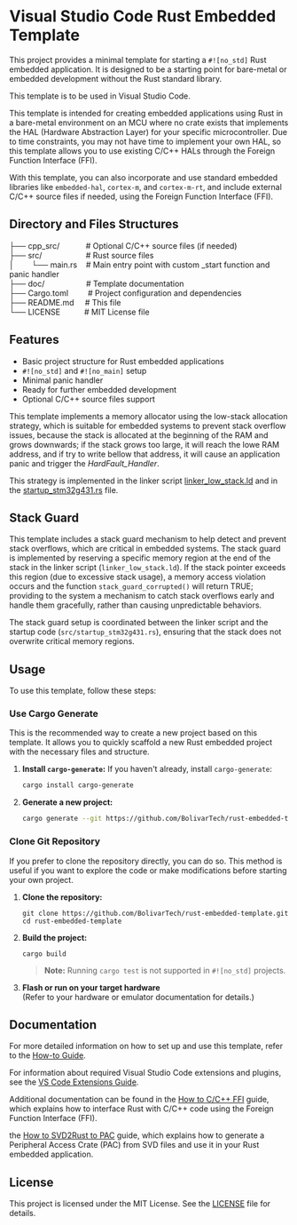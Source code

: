 # Visual Studio Code Rust Embedded Template

This project provides a minimal template for starting a `#![no_std]` Rust embedded application. It is designed to be a 
starting point for bare-metal or embedded development without the Rust standard library.

This template is to be used in Visual Studio Code.

This template is intended for creating embedded applications using Rust in a bare-metal environment on an MCU where no 
crate exists that implements the HAL (Hardware Abstraction Layer) for your specific microcontroller. Due to time 
constraints, you may not have time to implement your own HAL, so this template allows you to use existing C/C++ HALs 
through the Foreign Function Interface (FFI).

With this template, you can also incorporate and use standard embedded libraries like `embedded-hal`, `cortex-m`, and 
`cortex-m-rt`, and include external C/C++ source files if needed, using the Foreign Function Interface (FFI).

## Directory and Files Structures

├── cpp_src/&nbsp;&nbsp;&nbsp;&nbsp;&nbsp;&nbsp;&nbsp;&nbsp;&nbsp;&nbsp;&nbsp;&nbsp;# Optional C/C++ source files (if needed)  
├── src/&nbsp;&nbsp;&nbsp;&nbsp;&nbsp;&nbsp;&nbsp;&nbsp;&nbsp;&nbsp;&nbsp;&nbsp;&nbsp;&nbsp;&nbsp;&nbsp;&nbsp;&nbsp;&nbsp;&nbsp;# Rust source files  
│&nbsp;&nbsp;&nbsp;&nbsp;&nbsp;&nbsp;&nbsp;&nbsp;└── main.rs&nbsp;&nbsp;&nbsp;&nbsp;# Main entry point with custom _start function and panic handler  
├── doc/&nbsp;&nbsp;&nbsp;&nbsp;&nbsp;&nbsp;&nbsp;&nbsp;&nbsp;&nbsp;&nbsp;&nbsp;&nbsp;&nbsp;&nbsp;&nbsp;&nbsp;&nbsp;&nbsp;# Template documentation   
├── Cargo.toml&nbsp;&nbsp;&nbsp;&nbsp;&nbsp;&nbsp;&nbsp;&nbsp;&nbsp;# Project configuration and dependencies  
├── README.md&nbsp;&nbsp;&nbsp;&nbsp;&nbsp;# This file  
└── LICENSE&nbsp;&nbsp;&nbsp;&nbsp;&nbsp;&nbsp;&nbsp;&nbsp;&nbsp;&nbsp;&nbsp;# MIT License file  

## Features

- Basic project structure for Rust embedded applications
- `#![no_std]` and `#![no_main]` setup
- Minimal panic handler
- Ready for further embedded development
- Optional C/C++ source files support

This template implements a memory allocator using the low-stack allocation strategy, which is suitable for embedded systems 
to prevent stack overflow issues, because the stack is allocated at the beginning of the RAM and grows downwards; if the
stack grows too large, it will reach the lowe RAM address, and if try to write bellow that address, it will cause an 
application panic and trigger the *HardFault_Handler*.

This strategy is implemented in the linker script [linker_low_stack.ld](./linker_low_stack.ld) and in the 
[startup_stm32g431.rs](./src/startup_stm32g431.rs) file.  

## Stack Guard

This template includes a stack guard mechanism to help detect and prevent stack overflows, which are critical in 
embedded systems. The stack guard is implemented by reserving a specific memory region at the end of the stack in the
linker script (`linker_low_stack.ld`). If the stack pointer exceeds this region (due to excessive stack usage), a 
memory access violation occurs and the function `stack_guard_corrupted()` will return TRUE; providing to the system 
a mechanism to catch stack overflows early and handle them gracefully, rather than causing unpredictable behaviors.

The stack guard setup is coordinated between the linker script and the startup code (`src/startup_stm32g431.rs`), 
ensuring that the stack does not overwrite critical memory regions.

## Usage

To use this template, follow these steps:

### Use Cargo Generate

This is the recommended way to create a new project based on this template. It allows you to quickly scaffold a new Rust
embedded project with the necessary files and structure.

1. **Install `cargo-generate`:**
   If you haven't already, install `cargo-generate`:
   ```bash
   cargo install cargo-generate
   ```
2. **Generate a new project:**
   ````bash
   cargo generate --git https://github.com/BolivarTech/rust-embedded-template.git --name myproject

   ````

### Clone Git Repository

If you prefer to clone the repository directly, you can do so. This method is useful if you want to explore the code or
make modifications before starting your own project.

1. **Clone the repository:**
   ```
   git clone https://github.com/BolivarTech/rust-embedded-template.git
   cd rust-embedded-template
   ```

2. **Build the project:**
   ```
   cargo build
   ```

   > **Note:** Running `cargo test` is not supported in `#![no_std]` projects.

3. **Flash or run on your target hardware**  
   (Refer to your hardware or emulator documentation for details.)

## Documentation

For more detailed information on how to set up and use this template, refer to the [How-to Guide](doc/howto_detailed_setup.md).

For information about required Visual Studio Code extensions and plugins, see the [VS Code Extensions Guide](VSCODE_EXTENSIONS.md).

Additional documentation can be found in the [How to C/C++ FFI](doc/how_to_cpp_ffi.md) guide, which explains how to 
interface Rust with C/C++ code using the Foreign Function Interface (FFI).

the [How to SVD2Rust to PAC](doc/how_to_svd2rust_to_PAC.md) guide, which explains how to generate a Peripheral Access 
Crate (PAC) from SVD files and use it in your Rust embedded application.

## License

This project is licensed under the MIT License. See the [LICENSE](./LICENSE.md) file for details.
